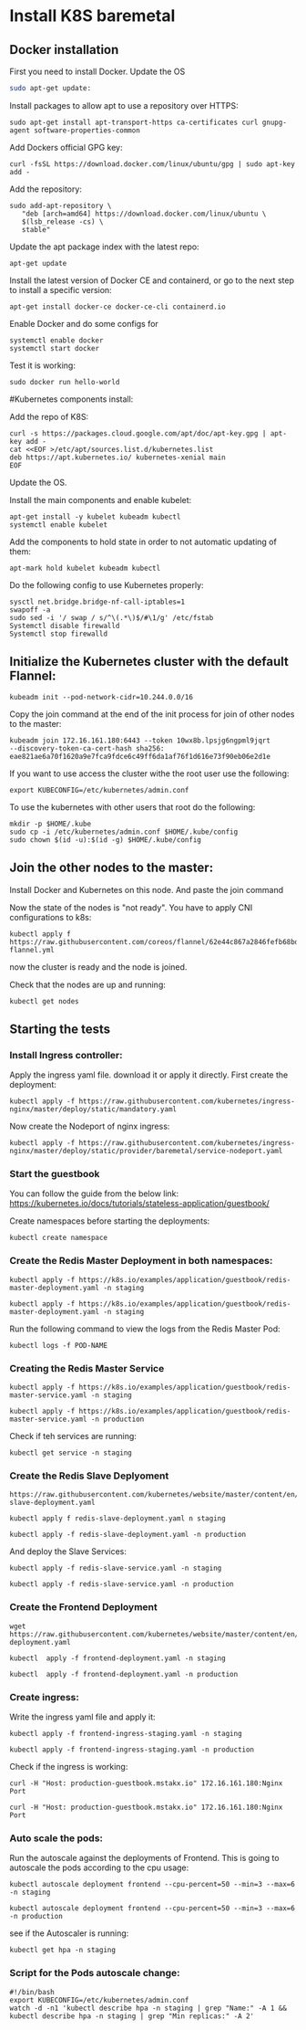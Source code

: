 # Install K8S baremetal

## Docker installation

First you need to install Docker.
Update the OS

```bash
sudo apt-get update:
```
Install packages to allow apt to use a repository over HTTPS:
```
sudo apt-get install apt-transport-https ca-certificates curl gnupg-agent software-properties-common
```
Add Dockers official GPG key:
```
curl -fsSL https://download.docker.com/linux/ubuntu/gpg | sudo apt-key add -
```
Add the repository:
```
sudo add-apt-repository \
   "deb [arch=amd64] https://download.docker.com/linux/ubuntu \
   $(lsb_release -cs) \
   stable"
```
Update the apt package index with the latest repo:
```
apt-get update
```
Install the latest version of Docker CE and containerd, or go to the next step to install a specific version:
```
apt-get install docker-ce docker-ce-cli containerd.io

```

Enable Docker and do some configs for 
```
systemctl enable docker
systemctl start docker
```
Test it is working:
```
sudo docker run hello-world
```

#Kubernetes components install:

Add the repo of K8S:
```
curl -s https://packages.cloud.google.com/apt/doc/apt-key.gpg | apt-key add -
cat <<EOF >/etc/apt/sources.list.d/kubernetes.list
deb https://apt.kubernetes.io/ kubernetes-xenial main
EOF

```
Update the OS.

Install the main components and enable kubelet:
```
apt-get install -y kubelet kubeadm kubectl
systemctl enable kubelet
```
Add the components to hold state in order to not automatic updating of them:
```
apt-mark hold kubelet kubeadm kubectl
```

Do the following config to use Kubernetes properly:
```
sysctl net.bridge.bridge-nf-call-iptables=1
swapoff -a
sudo sed -i '/ swap / s/^\(.*\)$/#\1/g' /etc/fstab
Systemctl disable firewalld
Systemctl stop firewalld
```
## Initialize the Kubernetes cluster with the default Flannel:
```
kubeadm init --pod-network-cidr=10.244.0.0/16
```
Copy the join command at the end of the init process for join of other nodes to the master:
```
kubeadm join 172.16.161.180:6443 --token 10wx8b.lpsjg6ngpml9jqrt 
--discovery-token-ca-cert-hash sha256:
eae821ae6a70f1620a9e7fca9fdce6c49ff6da1af76f1d616e73f90eb06e2d1e
```

If you want to use access the cluster withe the root user use the following:
```
export KUBECONFIG=/etc/kubernetes/admin.conf
```
To use the kubernetes with other users that root do the following:
```
mkdir -p $HOME/.kube
sudo cp -i /etc/kubernetes/admin.conf $HOME/.kube/config
sudo chown $(id -u):$(id -g) $HOME/.kube/config
```
## Join the other nodes to the master:
Install Docker and Kubernetes on this node. And paste the join command 


Now the state of the nodes is "not ready". You have to apply CNI configurations to k8s:
```
kubectl apply f https://raw.githubusercontent.com/coreos/flannel/62e44c867a2846fefb68bd5f178daf4da3095ccb/Documentation/kube-flannel.yml
```
now the cluster is ready and the node is joined.

Check that the nodes are up and running:
```
kubectl get nodes
```

## Starting the tests
### Install Ingress controller:
Apply the ingress yaml file. download it or apply it directly. First create the deployment:
```
kubectl apply -f https://raw.githubusercontent.com/kubernetes/ingress-nginx/master/deploy/static/mandatory.yaml
```
Now create the Nodeport of nginx ingress:
```
kubectl apply -f https://raw.githubusercontent.com/kubernetes/ingress-nginx/master/deploy/static/provider/baremetal/service-nodeport.yaml
```

### Start the guestbook

You can follow the guide from the below link:
https://kubernetes.io/docs/tutorials/stateless-application/guestbook/

Create namespaces before starting the deployments:
```
kubectl create namespace
```

### Create the Redis Master Deployment in both namespaces:
```
kubectl apply -f https://k8s.io/examples/application/guestbook/redis-master-deployment.yaml -n staging

kubectl apply -f https://k8s.io/examples/application/guestbook/redis-master-deployment.yaml -n staging
```
Run the following command to view the logs from the Redis Master Pod:

```
kubectl logs -f POD-NAME
```

### Creating the Redis Master Service
```
kubectl apply -f https://k8s.io/examples/application/guestbook/redis-master-service.yaml -n staging

kubectl apply -f https://k8s.io/examples/application/guestbook/redis-master-service.yaml -n production
```
Check if teh services are running:
```
kubectl get service -n staging
```
### Create the Redis Slave Deplyoment
```
https://raw.githubusercontent.com/kubernetes/website/master/content/en/examples/application/guestbook/redis-slave-deployment.yaml

kubectl apply f redis-slave-deployment.yaml n staging 

kubectl apply -f redis-slave-deployment.yaml -n production
```
And deploy the Slave Services:
```
kubectl apply -f redis-slave-service.yaml -n staging

kubectl apply -f redis-slave-service.yaml -n production

```

### Create the Frontend Deployment
```
wget  https://raw.githubusercontent.com/kubernetes/website/master/content/en/examples/application/guestbook/frontend-deployment.yaml

kubectl  apply -f frontend-deployment.yaml -n staging

kubectl  apply -f frontend-deployment.yaml -n production
```

### Create ingress:
Write the ingress yaml file and apply it:
```
kubectl apply -f frontend-ingress-staging.yaml -n staging

kubectl apply -f frontend-ingress-staging.yaml -n production
```
Check if the ingress is working:
```
curl -H "Host: production-guestbook.mstakx.io" 172.16.161.180:Nginx Port

curl -H "Host: production-guestbook.mstakx.io" 172.16.161.180:Nginx Port
```

### Auto scale the pods:
Run the autoscale against the deployments of Frontend. This is going to autoscale the pods according to the cpu usage:
```
kubectl autoscale deployment frontend --cpu-percent=50 --min=3 --max=6 -n staging

kubectl autoscale deployment frontend --cpu-percent=50 --min=3 --max=6 -n production
```
see if the Autoscaler is running:
```
kubectl get hpa -n staging   
```

### Script for the Pods autoscale change:
```
#!/bin/bash
export KUBECONFIG=/etc/kubernetes/admin.conf
watch -d -n1 'kubectl describe hpa -n staging | grep "Name:" -A 1 && kubectl describe hpa -n staging | grep "Min replicas:" -A 2'
```





